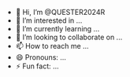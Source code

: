 - 👋 Hi, I’m @QUESTER2024R
- 👀 I’m interested in ...
- 🌱 I’m currently learning ...
- 💞️ I’m looking to collaborate on ...
- 📫 How to reach me ...
- 😄 Pronouns: ...
- ⚡ Fun fact: ...

<!---
QUESTER2024R/QUESTER2024R is a ✨ special ✨ repository because its `README.md` (this file) appears on your GitHub profile.
You can click the Preview link to take a look at your changes.
--->
